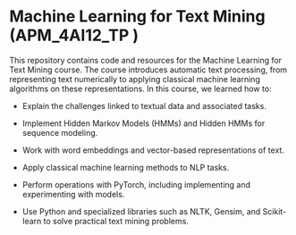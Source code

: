 # Machine Learning for Text Mining (APM_4AI12_TP )
This repository contains code and resources for the Machine Learning for Text Mining course. The course introduces automatic text processing, from representing text numerically to applying classical machine learning algorithms on these representations.
In this course, we learned how to:
- Explain the challenges linked to textual data and associated tasks.

- Implement Hidden Markov Models (HMMs) and Hidden HMMs for sequence modeling.

- Work with word embeddings and vector-based representations of text.

- Apply classical machine learning methods to NLP tasks.

- Perform operations with PyTorch, including implementing and experimenting with models.

- Use Python and specialized libraries such as NLTK, Gensim, and Scikit-learn to solve practical text mining problems.

